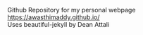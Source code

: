 Github Repository for my personal webpage https://awasthimaddy.github.io/        
Uses beautiful-jekyll by Dean Attali     
